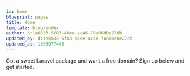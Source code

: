 ```yaml
---
id: home
blueprint: pages
title: Home
template: blog/index
author: dc1a6533-5f83-46ee-ac46-76a06d0e27db
updated_by: dc1a6533-5f83-46ee-ac46-76a06d0e27db
updated_at: 1663077445
---
```


<div class="text-lg text-center text-white sm:text-xl">
    Got a sweet <span class="font-medium text-red-500">Laravel</span> package and want a free domain? Sign up below and get started.
</div>
